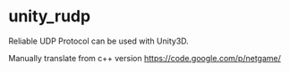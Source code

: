 unity_rudp
==========

Reliable UDP Protocol can be used with Unity3D.

Manually translate from c++ version https://code.google.com/p/netgame/
